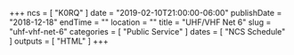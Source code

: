 +++
ncs = [ "K0RQ" ]
date = "2019-02-10T21:00:00-06:00"
publishDate = "2018-12-18"
endTime = ""
location = ""
title = "UHF/VHF Net 6"
slug = "uhf-vhf-net-6"
categories = [ "Public Service" ]
dates = [ "NCS Schedule" ]
outputs = [ "HTML" ]
+++

